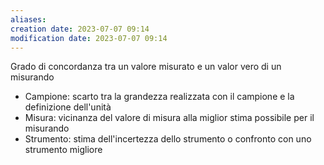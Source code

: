 ```yaml
---
aliases: 
creation date: 2023-07-07 09:14
modification date: 2023-07-07 09:14
---
```

Grado di concordanza tra un valore misurato e un valor vero di un misurando
- Campione: scarto tra la grandezza realizzata con il campione e la definizione dell'unità
- Misura: vicinanza del valore di misura alla miglior stima possibile per il misurando
- Strumento: stima dell'incertezza dello strumento o confronto con uno strumento migliore


